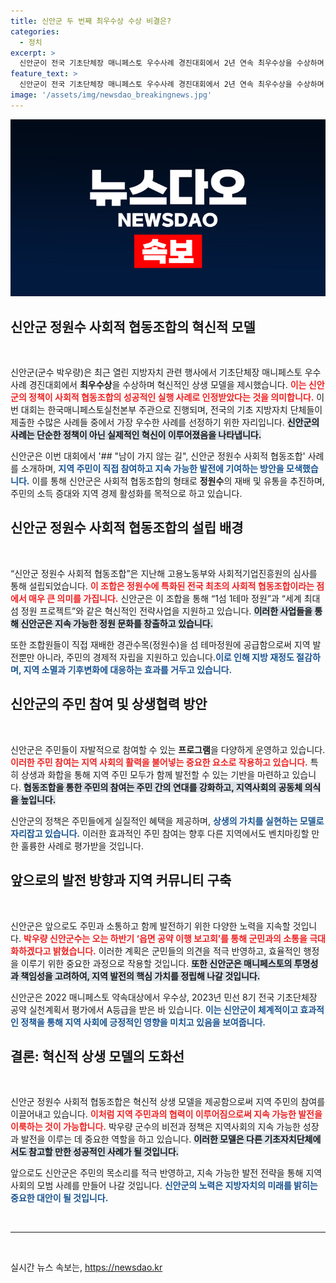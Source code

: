 ```yaml
---
title: 신안군 두 번째 최우수상 수상 비결은?
categories:
  - 정치
excerpt: >
  신안군이 전국 기초단체장 매니페스토 우수사례 경진대회에서 2년 연속 최우수상을 수상하며, 주민 참여와 협동조합을 통한 혁신적 상생모델을 제시했습니다. 이로써 지역 경제와 환경에 긍정적 영향을 미치고 있습니다.
feature_text: >
  신안군이 전국 기초단체장 매니페스토 우수사례 경진대회에서 2년 연속 최우수상을 수상하며, 주민 참여와 협동조합을 통한 혁신적 상생모델을 제시했습니다. 이로써 지역 경제와 환경에 긍정적 영향을 미치고 있습니다.
image: '/assets/img/newsdao_breakingnews.jpg'
---
```


<p><img src="/assets/img/newsdao_breakingnews.jpg" alt="cryptoinkorea 속보" /></p>

<h2 data-ke-size="size26">신안군 정원수 사회적 협동조합의 혁신적 모델</h2>

<p data-ke-size="size16">&nbsp;</p>

<p>신안군(군수 박우량)은 최근 열린 지방자치 관련 행사에서 기초단체장 매니페스토 우수사례 경진대회에서 <strong>최우수상</strong>을 수상하며 혁신적인 상생 모델을 제시했습니다. <b><span style="color: #ee2323;">이는 신안군의 정책이 사회적 협동조합의 성공적인 실행 사례로 인정받았다는 것을 의미합니다.</span></b> 이번 대회는 한국매니페스토실천본부 주관으로 진행되며, 전국의 기초 지방자치 단체들이 제출한 수많은 사례들 중에서 가장 우수한 사례를 선정하기 위한 자리입니다. <b><span style="background-color: #21538527;">신안군의 사례는 단순한 정책이 아닌 실제적인 혁신이 이루어졌음을 나타냅니다.</span></b></p>

<p>신안군은 이번 대회에서 '## "남이 가지 않는 길", 신안군 정원수 사회적 협동조합' 사례를 소개하며, <b><span style="color: #1a5490;">지역 주민이 직접 참여하고 지속 가능한 발전에 기여하는 방안을 모색했습니다.</span></b> 이를 통해 신안군은 사회적 협동조합의 형태로 <strong>정원수</strong>의 재배 및 유통을 추진하며, 주민의 소득 증대와 지역 경제 활성화를 목적으로 하고 있습니다.</p>

<h2 data-ke-size="size26">신안군 정원수 사회적 협동조합의 설립 배경</h2>

<p data-ke-size="size16">&nbsp;</p>

<p>“신안군 정원수 사회적 협동조합”은 지난해 고용노동부와 사회적기업진흥원의 심사를 통해 설립되었습니다. <b><span style="color: #ee2323;">이 조합은 정원수에 특화된 전국 최초의 사회적 협동조합이라는 점에서 매우 큰 의미를 가집니다.</span></b> 신안군은 이 조합을 통해 “1섬 1테마 정원”과 “세계 최대 섬 정원 프로젝트”와 같은 혁신적인 전략사업을 지원하고 있습니다. <b><span style="background-color: #21538527;">이러한 사업들을 통해 신안군은 지속 가능한 정원 문화를 창출하고 있습니다.</span></b> </p>

<p>또한 조합원들이 직접 재배한 경관수목(정원수)을 섬 테마정원에 공급함으로써 지역 발전뿐만 아니라, 주민의 경제적 자립을 지원하고 있습니다.<b><span style="color: #1a5490;">이로 인해 지방 재정도 절감하며, 지역 소멸과 기후변화에 대응하는 효과를 거두고 있습니다.</span></b></p>

<h2 data-ke-size="size26">신안군의 주민 참여 및 상생협력 방안</h2>

<p data-ke-size="size16">&nbsp;</p>

<p>신안군은 주민들이 자발적으로 참여할 수 있는 <strong>프로그램</strong>을 다양하게 운영하고 있습니다. <b><span style="color: #ee2323;">이러한 주민 참여는 지역 사회의 활력을 불어넣는 중요한 요소로 작용하고 있습니다.</span></b> 특히 상생과 화합을 통해 지역 주민 모두가 함께 발전할 수 있는 기반을 마련하고 있습니다. <b><span style="background-color: #21538527;">협동조합을 통한 주민의 참여는 주민 간의 연대를 강화하고, 지역사회의 공동체 의식을 높입니다.</span></b> </p>

<p>신안군의 정책은 주민들에게 실질적인 혜택을 제공하며, <b><span style="color: #1a5490;">상생의 가치를 실현하는 모델로 자리잡고 있습니다.</span></b> 이러한 효과적인 주민 참여는 향후 다른 지역에서도 벤치마킹할 만한 훌륭한 사례로 평가받을 것입니다.</p>

<h2 data-ke-size="size26">앞으로의 발전 방향과 지역 커뮤니티 구축</h2>

<p data-ke-size="size16">&nbsp;</p>

<p>신안군은 앞으로도 주민과 소통하고 함께 발전하기 위한 다양한 노력을 지속할 것입니다. <b><span style="color: #ee2323;">박우량 신안군수는 오는 하반기 ‘읍면 공약 이행 보고회’를 통해 군민과의 소통을 극대화하겠다고 밝혔습니다.</span></b> 이러한 계획은 군민들의 의견을 적극 반영하고, 효율적인 행정을 이루기 위한 중요한 과정으로 작용할 것입니다. <b><span style="background-color: #21538527;">또한 신안군은 매니페스토의 투명성과 책임성을 고려하여, 지역 발전의 핵심 가치를 정립해 나갈 것입니다.</span></b></p>

<p>신안군은 2022 매니페스토 약속대상에서 우수상, 2023년 민선 8기 전국 기초단체장 공약 실천계획서 평가에서 A등급을 받은 바 있습니다. <b><span style="color: #1a5490;">이는 신안군이 체계적이고 효과적인 정책을 통해 지역 사회에 긍정적인 영향을 미치고 있음을 보여줍니다.</span></b> </p>

<h2 data-ke-size="size26">결론: 혁신적 상생 모델의 도화선</h2>

<p data-ke-size="size16">&nbsp;</p>

<p>신안군 정원수 사회적 협동조합은 혁신적 상생 모델을 제공함으로써 지역 주민의 참여를 이끌어내고 있습니다. <b><span style="color: #ee2323;">이처럼 지역 주민과의 협력이 이루어짐으로써 지속 가능한 발전을 이룩하는 것이 가능합니다.</span></b> 박우량 군수의 비전과 정책은 지역사회의 지속 가능한 성장과 발전을 이루는 데 중요한 역할을 하고 있습니다. <b><span style="background-color: #21538527;">이러한 모델은 다른 기초자치단체에서도 참고할 만한 성공적인 사례가 될 것입니다.</span></b></p>

<p>앞으로도 신안군은 주민의 목소리를 적극 반영하고, 지속 가능한 발전 전략을 통해 지역 사회의 모범 사례를 만들어 나갈 것입니다. <b><span style="color: #1a5490;">신안군의 노력은 지방자치의 미래를 밝히는 중요한 대안이 될 것입니다.</span></b> </p>

<p data-ke-size="size16">&nbsp;</p>

<hr>

<p data-ke-size="size16">&nbsp;</p>
실시간 뉴스 속보는, <a href="https://newsdao.kr" rel="dofollow">https://newsdao.kr</a>


